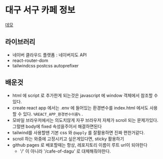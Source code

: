 # 대구 서구 카페 정보

[데모](https://livemehere.github.io/cafe-of-daegu/)

## 라이브러리

- 네이버 클라우드 플랫폼 : 네이버지도 API
- react-router-dom
- tailwindcss postcss autoprefixer

## 배운것

- html 에 script 로 추가한게 되는것은 javascript 에 window 객체에서 참조할 수 있다.
- create react app 에서는 .env 에 들어있는 환경변수를 index.html 에서도 사용할 수 있다. `%REACT_APP_환경변수이름%` .
- 모바일 브라우저에서는 의도치않게 자꾸 브라우저 자체가 scroll 되는 문제가있다. 그럴땐 body에 fixed 속성을주어서 해결하면된다
- tailwind를 사용할땐 기본 css 와 `@apply` 를 잘활용하면 진짜 편한거같다.
- scroll 하는 와중에 고정시키고 싶은게있다면, sticky 활용하기
- github pages 로 배포할때는 항상, 레포지토리 이름이 루트 url이 되야한다
  - '/' 이 아니라 '/cafe-of-dagu' 로 대체해줘야한다.
